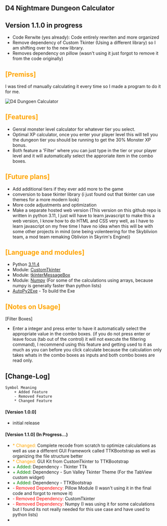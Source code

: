 ## D4 Nightmare Dungeon Calculator
## Version 1.1.0 in progress
- Code Rerwite (yes already): Code entirely rewriten and more organized
- Remove dependency of Custom Tkinter (Using a different library) so I am shifting over to the new library.
- Removes dependency on pillow (wasn't using it just forgot to remove it from the code originally)

## <span style='color: Orange;'>[Premiss]</span>
I was tired of manually calculating it every time so I made a program to do it for me.

![D4 Dungoen Calculator](https://i.imgur.com/OSB2asr.png)
## <span style='color: Orange;'>[Features]</span>
- Genral monster level calculator for whatever tier you select.
- Optimal XP calculator, once you enter your player level this will tell you the dungeon tier you should be running to get the 30% Monster XP bonus.
- Both feature a 'Filter' where you can just type in the tier or your player level and it will automatically select the approriate item in the combo boxes.

## <span style='color: Orange;'>[Future plans]</span>
- Add additional tiers if they ever add more to the game
- conversion to base tkinter library (i just found out that tkinter can use themes for a more modern look)
- More code adjustments and optimization
- Make a separate hosted web version (This version on this github repo is written in python 3.11, I just will have to learn javascript to make this a web version, I know how to do HTML and CSS very well, as I have to learn javascript on my free time I have no idea when this will be with some other projects in mind (one being volenteering for the Skyblivion team, a mod team remaking Oblivion in Skyrim's Engine))

## <span style='color: Orange;'>[Language and modules]</span>
- Python [3.11.4](https://www.python.org/downloads/)
- Module: [CustomTkinter](https://github.com/TomSchimansky/CustomTkinter)
- Module: [tkinterMessageBox](https://github.com/Akascape/tkinterMessagebox)
- Module: [Numpy](https://github.com/numpy/numpy) (For some of the calculations using arrays, because numpy is generally faster than python lists)
- [AutoPy2Exe](https://pypi.org/project/auto-py-to-exe/) - To build the Exe

## <span style='color: orange;'>[Notes on Usage]</span>
[Filter Boxes]
- Enter a integer and press enter to have it automatically select the appropriate value in the combo boxes. (if you do not press enter or leave focus (tab out of the control) it will not execute the filtering command), I recommend using this feature and getting used to it as much as you can before you click calculate because the calculation only takes whats in the combo boxes as inputs and both combo boxes are read only.

## [Change-Log]
    Symbol Meaning 
        + Added Feature
        - Removed Feature
        * Changed Feature
#### [Version 1.0.0]
- initial release

#### [Version 1.1.0] (In Progress...)
- <span style='color:orange;'>* Changed:</span> Complete recode from scratch to optimize calculations as well as use a different GUI Framework called TTKBootstrap as well as organizing the file structure better
- <span style='color:orange;'>* Changed:</span> GUI Kit from CustomTkinter to TTKBootstrap
- <span style='color:green;'>+ Added:</span> Dependency - Tkinter TTk
- <span style='color:green;'>+ Added:</span> Dependency - Sun Valley Tkinter Theme (For the TabView custom widget)
- <span style='color:green;'>+ Added:</span> Dependency - TTKBootstrap
- <span style='color:red;'>- Removed Dependency:</span> Pillow Module (I wasn't using it in the final code and forgot to remove it)
- <span style='color:red;'>- Removed Dependency:</span> CustomTkinter
- <span style='color:red;'>- Removed Dependency:</span> Numpy (I was using it for some calculations but I found its not really needed for this use case and have used to python lists)
- 
